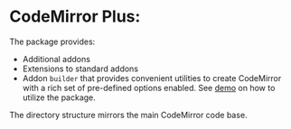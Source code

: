 # CodeMirror Plus:

The package provides:
- Additional addons
- Extensions to standard addons
- Addon `builder` that provides convenient utilities to create CodeMirror with a rich set of pre-defined options enabled. See [demo](demo/builder_with_requirejs.html) on how to utilize the package.

The directory structure mirrors the main CodeMirror code base.

